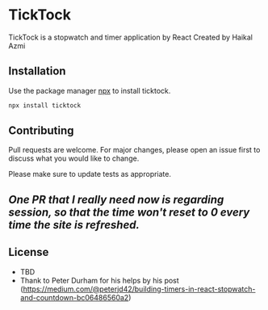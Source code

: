 # TickTock

TickTock is a stopwatch and timer application by React
Created by Haikal Azmi

## Installation

Use the package manager [npx](https://www.npmjs.com/package/npx) to install ticktock.

```bash
npx install ticktock
```


## Contributing
Pull requests are welcome. For major changes, please open an issue first to discuss what you would like to change.

Please make sure to update tests as appropriate.

## *One PR that I really need now is regarding session, so that the time won't reset to 0 every time the site is refreshed.*

## License
- TBD
- Thank to Peter Durham for his helps by his post (https://medium.com/@peterjd42/building-timers-in-react-stopwatch-and-countdown-bc06486560a2)
